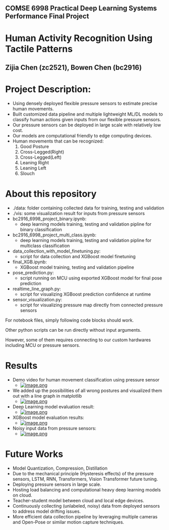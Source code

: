 ## COMSE 6998 Practical Deep Learning Systems Performance Final Project

# Human Activity Recognition Using Tactile Patterns
## Zijia Chen (zc2521), Bowen Chen (bc2916)

# Project Description:
- Using densely deployed flexible pressure sensors to estimate precise human movements.
- Built customized data pipeline and multiple lightweight ML/DL models to classify human actions given inputs from our flexible pressure sensors.
- Our pressure sensors can be deployed in large scale with relatively low cost.
- Our models are computational friendly to edge computing devices.
- Human movements that can be recognized:
  1. Good Posture
  2. Cross-Legged(Right)
  3. Cross-Legged(Left)
  4. Leaning Right
  5. Leaning Left
  6. Slouch

# About this repository
- ./data: folder containing collected data for training, testing and validation
- ./vis: some visualization result for inputs from pressure sensors
- bc2916_6998_project_binary.ipynb: 
  - deep learning models training, testing and validation pipline for binary classification
- bc2916_6998_project_multi_class.ipynb: 
  - deep learning models training, testing and validation pipline for multiclass classification
- data_collection_with_model_finetuning.py:
  - script for data collection and XGBoost model finetuning
- final_XGB.ipynb:
  - XGBoost model training, testing and validation pipeline
- pose_prediction.py:
  - script running on MCU using exported XGBoost model for final pose prediction
- realtime_line_graph.py:
  - script for visualizing XGBoost prediction confidence at runtime
- sensor_visualization.py:
  - script for visualizing pressure map directly from connected pressure sensors

For notebook files, simply following code blocks should work. 

Other python scripts can be run directly without input arguments.

However, some of them requires connecting to our custom hardwares including MCU or pressure sensors.

# Results
- Demo video for human movement classification using pressure sensor 
  - [![image.png](https://i.postimg.cc/28rvzFmb/image.png)](https://drive.google.com/file/d/1uZoKenmJ2mWs943INWkYk7Dkahji0sok/view?resourcekey)
- We added up the possibilities of all wrong postures and visualized them out with a line graph in matplotlib
  - [![image.png](https://i.postimg.cc/Nf9DHkSN/image.png)](https://postimg.cc/1fSDxw96)
- Deep Learning model evaluation result:
  - [![image.png](https://i.postimg.cc/D0j23Tnc/image.png)](https://postimg.cc/Cn8yb9ZZ)
- XGBoost model evaluation results:
  - [![image.png](https://i.postimg.cc/gj5fKkG1/image.png)](https://postimg.cc/wRXfqzyk)
- Noisy input data from pressure sensors:
  - [![image.png](https://i.postimg.cc/0533FjqB/image.png)](https://postimg.cc/V5qDbYvq)

# Future Works
- Model Quantization, Compression, Distillation
- Due to the mechanical principle (Hysteresis effects) of the pressure sensors, LSTM, RNN, Transformers, Vision Transformer future tuning.
- Deploying pressure sensors in large scale.
- Hosting load balancing and computational heavy deep learning models on cloud.
- Teacher-student model between cloud and local edge devices.
- Continuously collecting  (unlabeled, noisy) data from deployed sensors to address model drifting issues.
- More efficient data collection pipeline by leveraging multiple cameras and Open-Pose or similar motion capture techniques.
